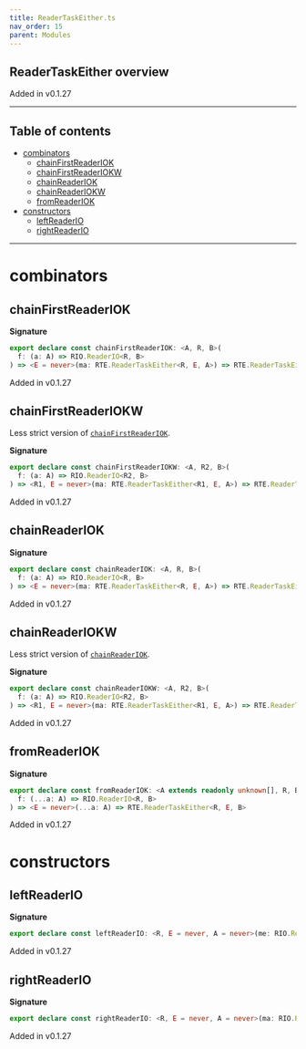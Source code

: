 ```yaml
---
title: ReaderTaskEither.ts
nav_order: 15
parent: Modules
---
```


## ReaderTaskEither overview

Added in v0.1.27

---

<h2 class="text-delta">Table of contents</h2>

- [combinators](#combinators)
  - [chainFirstReaderIOK](#chainfirstreaderiok)
  - [chainFirstReaderIOKW](#chainfirstreaderiokw)
  - [chainReaderIOK](#chainreaderiok)
  - [chainReaderIOKW](#chainreaderiokw)
  - [fromReaderIOK](#fromreaderiok)
- [constructors](#constructors)
  - [leftReaderIO](#leftreaderio)
  - [rightReaderIO](#rightreaderio)

---

# combinators

## chainFirstReaderIOK

**Signature**

```ts
export declare const chainFirstReaderIOK: <A, R, B>(
  f: (a: A) => RIO.ReaderIO<R, B>
) => <E = never>(ma: RTE.ReaderTaskEither<R, E, A>) => RTE.ReaderTaskEither<R, E, A>
```

Added in v0.1.27

## chainFirstReaderIOKW

Less strict version of [`chainFirstReaderIOK`](#chainfirstreaderiok).

**Signature**

```ts
export declare const chainFirstReaderIOKW: <A, R2, B>(
  f: (a: A) => RIO.ReaderIO<R2, B>
) => <R1, E = never>(ma: RTE.ReaderTaskEither<R1, E, A>) => RTE.ReaderTaskEither<R1 & R2, E, A>
```

Added in v0.1.27

## chainReaderIOK

**Signature**

```ts
export declare const chainReaderIOK: <A, R, B>(
  f: (a: A) => RIO.ReaderIO<R, B>
) => <E = never>(ma: RTE.ReaderTaskEither<R, E, A>) => RTE.ReaderTaskEither<R, E, B>
```

Added in v0.1.27

## chainReaderIOKW

Less strict version of [`chainReaderIOK`](#chainreaderiok).

**Signature**

```ts
export declare const chainReaderIOKW: <A, R2, B>(
  f: (a: A) => RIO.ReaderIO<R2, B>
) => <R1, E = never>(ma: RTE.ReaderTaskEither<R1, E, A>) => RTE.ReaderTaskEither<R1 & R2, E, B>
```

Added in v0.1.27

## fromReaderIOK

**Signature**

```ts
export declare const fromReaderIOK: <A extends readonly unknown[], R, B>(
  f: (...a: A) => RIO.ReaderIO<R, B>
) => <E = never>(...a: A) => RTE.ReaderTaskEither<R, E, B>
```

Added in v0.1.27

# constructors

## leftReaderIO

**Signature**

```ts
export declare const leftReaderIO: <R, E = never, A = never>(me: RIO.ReaderIO<R, E>) => RTE.ReaderTaskEither<R, E, A>
```

Added in v0.1.27

## rightReaderIO

**Signature**

```ts
export declare const rightReaderIO: <R, E = never, A = never>(ma: RIO.ReaderIO<R, A>) => RTE.ReaderTaskEither<R, E, A>
```

Added in v0.1.27
